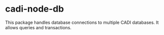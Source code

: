 # cadi-node-db
This package handles database connections to multiple CADI databases. It allows queries and transactions.
